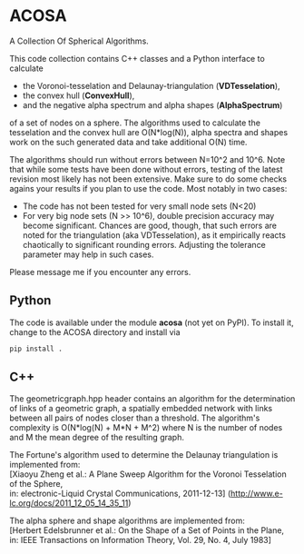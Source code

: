 # ACOSA
A Collection Of Spherical Algorithms.

This code collection contains C++ classes and a Python interface to calculate
- the Voronoi-tesselation and Delaunay-triangulation (**VDTesselation**),
- the convex hull (**ConvexHull**),
- and the negative alpha spectrum and alpha shapes (**AlphaSpectrum**)

of a set of nodes on a sphere. The algorithms used to calculate the tesselation and the
convex hull are O(N\*log(N)), alpha spectra and shapes work on the such
generated data and take additional O(N) time.

The algorithms should run without errors between N=10^2 and 10^6. Note that while some
tests have been done without errors, testing of the latest revision most likely has
not been extensive. Make sure to do some checks agains your results if you plan to use
the code. Most notably in two cases:
- The code has not been tested for very small node sets (N\<20)
- For very big node sets (N >> 10^6), double precision accuracy may become significant.
  Chances are good, though, that such errors are noted for the triangulation (aka 
  VDTesselation), as it empirically reacts chaotically to significant rounding errors.
  Adjusting the tolerance parameter may help in such cases.

Please message me if you encounter any errors.

## Python
The code is available under the module **acosa** (not yet on PyPI). To install it, change to
the ACOSA directory and install via
```bash
pip install .
```


## C++
The geometricgraph.hpp header contains an algorithm for the determination of links of a geometric
graph, a spatially embedded network with links between all pairs of nodes closer than
a threshold. The algorithm's complexity is O(N\*log(N) + M\*N + M^2) where N is the
number of nodes and M the mean degree of the resulting graph.

The Fortune's algorithm used to determine the Delaunay triangulation is implemented
from:  
[Xiaoyu Zheng et al.: A Plane Sweep Algorithm for the Voronoi Tesselation of the
 Sphere,  
 in: electronic-Liquid Crystal Communications, 2011-12-13]
(http://www.e-lc.org/docs/2011_12_05_14_35_11)

The alpha sphere and shape algorithms are implemented from:  
[Herbert Edelsbrunner et al.: On the Shape of a Set of Points in the
 Plane,  
 in: IEEE Transactions on Information Theory, Vol. 29, No. 4, July 1983]
